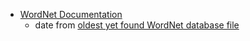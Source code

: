 - [WordNet Documentation](wordnet.princeton.edu/documentation)
  - date from [oldest yet found WordNet database file](../../../../../../../../../../../../../../../urlkey/edu/princeton/wordnetcode/1.2/1.2.tar.gz/pc/dict/noun.dat)
